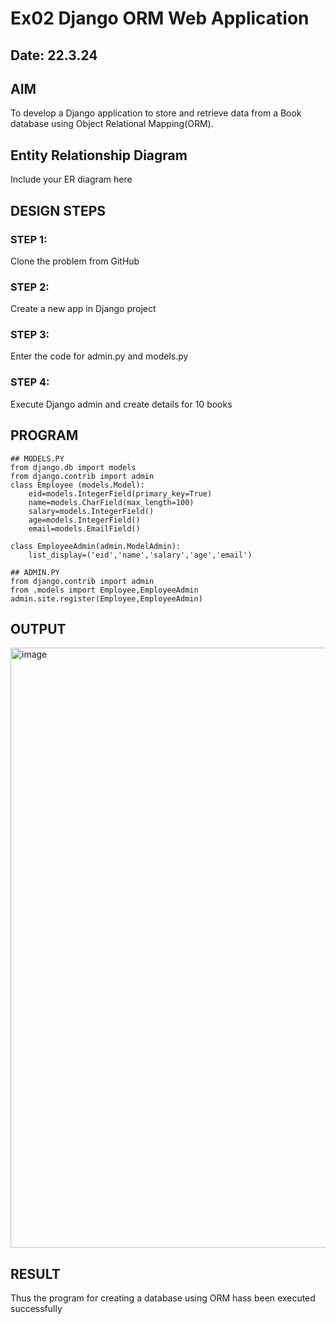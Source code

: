 # Ex02 Django ORM Web Application
## Date: 22.3.24

## AIM
To develop a Django application to store and retrieve data from a Book database using Object Relational Mapping(ORM).

## Entity Relationship Diagram

Include your ER diagram here

## DESIGN STEPS

### STEP 1:
Clone the problem from GitHub

### STEP 2:
Create a new app in Django project

### STEP 3:
Enter the code for admin.py and models.py

### STEP 4:
Execute Django admin and create details for 10 books

## PROGRAM
```
## MODELS.PY
from django.db import models
from django.contrib import admin
class Employee (models.Model):
    eid=models.IntegerField(primary_key=True)
    name=models.CharField(max_length=100)
    salary=models.IntegerField()
    age=models.IntegerField()
    email=models.EmailField()
 
class EmployeeAdmin(admin.ModelAdmin):
    list_display=('eid','name','salary','age','email')

## ADMIN.PY
from django.contrib import admin
from .models import Employee,EmployeeAdmin
admin.site.register(Employee,EmployeeAdmin)
```

## OUTPUT
<img width="960" alt="image" src="https://github.com/pavi365/ORM/assets/115135775/eb240e94-6688-4f46-abfc-53fa324d97b1">


## RESULT
Thus the program for creating a database using ORM hass been executed successfully
